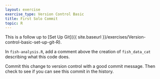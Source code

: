 ```yaml
---
layout: exercise
exercise_type: Version Control Basic
title: First Solo Commit
topic: R
---
```


This is a follow up to
[Set Up Git]({{ site.baseurl }}/exercises/Version-control-basic-set-up-git-R).

In `fish-analysis.R`, add a comment above the creation of `fish_data_cat` describing what this code does. 

Commit this change to version control with a good commit message. Then check to
see if you can see this commit in the history.
